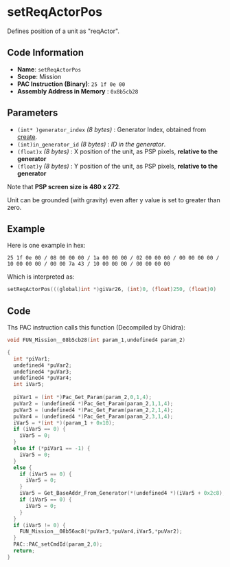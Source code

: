 # setReqActorPos

Defines position of a unit as "reqActor".

## Code Information

- **Name**: `setReqActorPos`
- **Scope**: Mission
- **PAC Instruction (Binary)**: `25 1f 0e 00`
- **Assembly Address in Memory** : `0x8b5cb28`

## Parameters

- `(int* )generator_index` *(8 bytes)* : Generator Index, obtained from [create](./create.md).
- `(int)in_generator_id` *(8 bytes)* : *ID in the generator*.
- `(float)x` *(8 bytes)* : X position of the unit, as PSP pixels, **relative to the generator**
- `(float)y` *(8 bytes)* : Y position of the unit, as PSP pixels, **relative to the generator**

Note that **PSP screen size is 480 x 272**.

Unit can be grounded (with gravity) even after y value is set to greater than zero.

## Example

Here is one example in hex:

```25 1f 0e 00 / 08 00 00 00 / 1a 00 00 00 / 02 00 00 00 / 00 00 00 00 / 10 00 00 00 / 00 00 7a 43 / 10 00 00 00 / 00 00 00 00```

Which is interpreted as:

```c
setReqActorPos(((global)int *)giVar26, (int)0, (float)250, (float)0)
```

## Code

Ths PAC instruction calls this function (Decompiled by Ghidra):

```c
void FUN_Mission__08b5cb28(int param_1,undefined4 param_2)

{
  int *piVar1;
  undefined4 *puVar2;
  undefined4 *puVar3;
  undefined4 *puVar4;
  int iVar5;
  
  piVar1 = (int *)Pac_Get_Param(param_2,0,1,4);
  puVar2 = (undefined4 *)Pac_Get_Param(param_2,1,1,4);
  puVar3 = (undefined4 *)Pac_Get_Param(param_2,2,1,4);
  puVar4 = (undefined4 *)Pac_Get_Param(param_2,3,1,4);
  iVar5 = *(int *)(param_1 + 0x10);
  if (iVar5 == 0) {
    iVar5 = 0;
  }
  else if (*piVar1 == -1) {
    iVar5 = 0;
  }
  else {
    if (iVar5 == 0) {
      iVar5 = 0;
    }
    iVar5 = Get_BaseAddr_From_Generator(*(undefined4 *)(iVar5 + 0x2c8), *piVar1);
    if (iVar5 == 0) {
      iVar5 = 0;
    }
  }
  if (iVar5 != 0) {
    FUN_Mission__08b56ac8(*puVar3,*puVar4,iVar5,*puVar2);
  }
  PAC::PAC_setCmdId(param_2,0);
  return;
}
```

